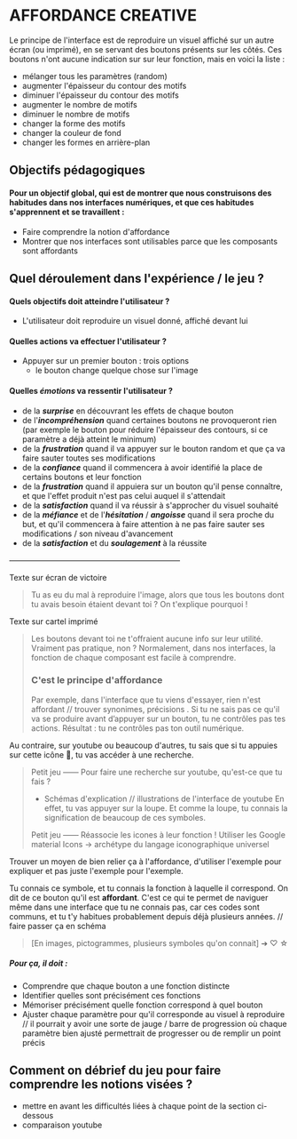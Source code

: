 # AFFORDANCE CREATIVE

Le principe de l'interface est de reproduire un visuel affiché sur un autre écran (ou imprimé), en se servant des boutons présents sur les côtés. Ces boutons n'ont aucune indication sur sur leur fonction, mais en voici la liste :

- mélanger tous les paramètres (random)
- augmenter l'épaisseur du contour des motifs
- diminuer l'épaisseur du contour des motifs
- augmenter le nombre de motifs
- diminuer le nombre de motifs
- changer la forme des motifs
- changer la couleur de fond
- changer les formes en arrière-plan


## Objectifs pédagogiques

#### Pour un objectif global, qui est de montrer que nous construisons des habitudes dans nos interfaces numériques, et que ces habitudes s'apprennent et se travaillent :

- Faire comprendre la notion d'affordance
- Montrer que nos interfaces sont utilisables parce que les composants sont affordants

## Quel déroulement dans l'expérience / le jeu ?

#### Quels objectifs doit atteindre l'utilisateur ?

- L'utilisateur doit reproduire un visuel donné, affiché devant lui

#### Quelles actions va effectuer l'utilisateur ?

- Appuyer sur un premier bouton : trois options
  - le bouton change quelque chose sur l'image

#### Quelles ***émotions*** va ressentir l'utilisateur ?

- de la ***surprise*** en découvrant les effets de chaque bouton
- de l'***incompréhension*** quand certaines boutons ne provoqueront rien (par exemple le bouton pour réduire l'épaisseur des contours, si ce paramètre a déjà atteint le minimum)
- de la ***frustration*** quand il va appuyer sur le bouton random et que ça va faire sauter toutes ses modifications
- de la ***confiance*** quand il commencera à avoir identifié la place de certains boutons et leur fonction
- de la ***frustration*** quand il appuiera sur un bouton qu'il pense connaître, et que l'effet produit n'est pas celui auquel il s'attendait
- de la ***satisfaction*** quand il va réussir à s'approcher du visuel souhaité
- de la ***méfiance*** et de l'***hésitation*** / ***angoisse*** quand il sera proche du but, et qu'il commencera à faire attention à ne pas faire sauter ses modifications / son niveau d'avancement
- de la ***satisfaction*** et du ***soulagement*** à la réussite

<!-- // ramenr ça dans le debrief -->
——————————————————————

Texte sur écran de victoire
> Tu as eu du mal à reproduire l'image, alors que tous les boutons dont tu avais besoin étaient devant toi ? On t'explique pourquoi !


Texte sur cartel imprimé
> Les boutons devant toi ne t'offraient aucune info sur leur utilité. Vraiment pas pratique, non ? Normalement, dans nos interfaces, la fonction de chaque composant est facile à comprendre.
>
> ### C'est le principe **d'affordance**
>
> Par exemple, dans l'interface que tu viens d'essayer, rien n'est affordant // trouver synonimes, précisions . Si tu ne sais pas ce qu'il va se produire avant d’appuyer sur un bouton, tu ne contrôles pas tes actions. Résultat : tu ne contrôles pas ton outil numérique.
>

Au contraire, sur youtube ou beaucoup d'autres, tu sais que si tu appuies sur cette icône 🔎, tu vas accéder à une recherche.

> Petit jeu —— Pour faire une recherche sur youtube, qu'est-ce que tu fais ?
> - Schémas d'explication // illustrations de l'interface de youtube
> En effet, tu vas appuyer sur la loupe. Et comme la loupe, tu connais la signification de beaucoup de ces symboles.
>
> Petit jeu —— Réassocie les icones à leur fonction !
> Utiliser les Google material Icons -> archétype du langage iconographique universel

Trouver un moyen de bien relier ça à l'affordance, d'utiliser l'exemple pour expliquer et pas juste l'exemple pour l'exemple.

Tu connais ce symbole, et tu connais la fonction à laquelle il correspond. On dit de ce bouton qu'il est **affordant**.
C'est ce qui te permet de naviguer même dans une interface que tu ne connais pas, car ces codes sont communs, et tu t'y habitues probablement depuis déjà plusieurs années.
// faire passer ça en schéma

> [En images, pictogrammes, plusieurs symboles qu'on connait] ➔ ♡ ☆





##### Pour ça, il doit :

- Comprendre que chaque bouton a une fonction distincte
- Identifier quelles sont précisément ces fonctions
- Mémoriser précisément quelle fonction correspond à quel bouton
- Ajuster chaque paramètre pour qu'il corresponde au visuel à reproduire // il pourrait y avoir une sorte de jauge / barre de progression où chaque paramètre bien ajusté permettrait de progresser ou de remplir un point précis

## Comment on débrief du jeu pour faire comprendre les notions visées ?

- mettre en avant les difficultés liées à chaque point de la section ci-dessous
- comparaison youtube
